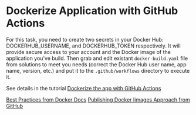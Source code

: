 # Dockerize Application with GitHub Actions

For this task, you need to create two secrets in your Docker Hub: DOCKERHUB_USERNAME, and DOCKERHUB_TOKEN respectively. It will provide secure access to your account and the Docker image of the application you've build. Then grab and edit existant `docker-build.yaml` file from solutions to meet you needs (correct the Docker Hub user name, app name, version, etc.)  and put it to the `.github/workflows` directory to execute it.

See details in the tutorial [Dockerize the app with GitHub Actions](https://www.youtube.com/watch?v=rx3N8MImP9k)

[Best Practices from Docker Docs](https://docs.docker.com/ci-cd/github-actions/)
[Publishing Docker Iimages Approach from GitHub](https://docs.github.com/en/actions/guides/publishing-docker-images)